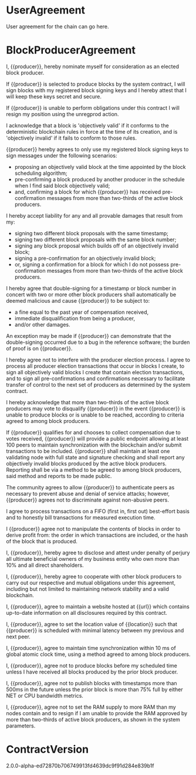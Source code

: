 <h1 class="clause">UserAgreement</h1>

User agreement for the chain can go here.

<h1 class="clause">BlockProducerAgreement</h1>

I, {{producer}}, hereby nominate myself for consideration as an elected block producer.

If {{producer}} is selected to produce blocks by the system contract, I will sign blocks with my registered block signing keys and I hereby attest that I will keep these keys secret and secure.

If {{producer}} is unable to perform obligations under this contract I will resign my position using the unregprod action.

I acknowledge that a block is 'objectively valid' if it conforms to the deterministic blockchain rules in force at the time of its creation, and is 'objectively invalid' if it fails to conform to those rules.

{{producer}} hereby agrees to only use my registered block signing keys to sign messages under the following scenarios:

* proposing an objectively valid block at the time appointed by the block scheduling algorithm;
* pre-confirming a block produced by another producer in the schedule when I find said block objectively valid;
* and, confirming a block for which {{producer}} has received pre-confirmation messages from more than two-thirds of the active block producers.

I hereby accept liability for any and all provable damages that result from my:

* signing two different block proposals with the same timestamp;
* signing two different block proposals with the same block number;
* signing any block proposal which builds off of an objectively invalid block;
* signing a pre-confirmation for an objectively invalid block;
* or, signing a confirmation for a block for which I do not possess pre-confirmation messages from more than two-thirds of the active block producers.

I hereby agree that double-signing for a timestamp or block number in concert with two or more other block producers shall automatically be deemed malicious and cause {{producer}} to be subject to:

* a fine equal to the past year of compensation received,
* immediate disqualification from being a producer,
* and/or other damages.

An exception may be made if {{producer}} can demonstrate that the double-signing occurred due to a bug in the reference software; the burden of proof is on {{producer}}.

I hereby agree not to interfere with the producer election process. I agree to process all producer election transactions that occur in blocks I create, to sign all objectively valid blocks I create that contain election transactions, and to sign all pre-confirmations and confirmations necessary to facilitate transfer of control to the next set of producers as determined by the system contract.

I hereby acknowledge that more than two-thirds of the active block producers may vote to disqualify {{producer}} in the event {{producer}} is unable to produce blocks or is unable to be reached, according to criteria agreed to among block producers.

If {{producer}} qualifies for and chooses to collect compensation due to votes received, {{producer}} will provide a public endpoint allowing at least 100 peers to maintain synchronization with the blockchain and/or submit transactions to be included. {{producer}} shall maintain at least one validating node with full state and signature checking and shall report any objectively invalid blocks produced by the active block producers. Reporting shall be via a method to be agreed to among block producers, said method and reports to be made public.

The community agrees to allow {{producer}} to authenticate peers as necessary to prevent abuse and denial of service attacks; however, {{producer}} agrees not to discriminate against non-abusive peers.

I agree to process transactions on a FIFO (first in, first out) best-effort basis and to honestly bill transactions for measured execution time.

I {{producer}} agree not to manipulate the contents of blocks in order to derive profit from: the order in which transactions are included, or the hash of the block that is produced.

I, {{producer}}, hereby agree to disclose and attest under penalty of perjury all ultimate beneficial owners of my business entity who own more than 10% and all direct shareholders.

I, {{producer}}, hereby agree to cooperate with other block producers to carry out our respective and mutual obligations under this agreement, including but not limited to maintaining network stability and a valid blockchain.

I, {{producer}}, agree to maintain a website hosted at {{url}} which contains up-to-date information on all disclosures required by this contract.

I, {{producer}}, agree to set the location value of {{location}} such that {{producer}} is scheduled with minimal latency between my previous and next peer.

I, {{producer}}, agree to maintain time synchronization within 10 ms of global atomic clock time, using a method agreed to among block producers.

I, {{producer}}, agree not to produce blocks before my scheduled time unless I have received all blocks produced by the prior block producer.

I, {{producer}}, agree not to publish blocks with timestamps more than 500ms in the future unless the prior block is more than 75% full by either NET or CPU bandwidth metrics.

I, {{producer}}, agree not to set the RAM supply to more RAM than my nodes contain and to resign if I am unable to provide the RAM approved by more than two-thirds of active block producers, as shown in the system parameters.

<h1 class="clause">ContractVersion</h1>
2.0.0-alpha-ed72870b706749913fd4639dc9f91d284e839b1f
